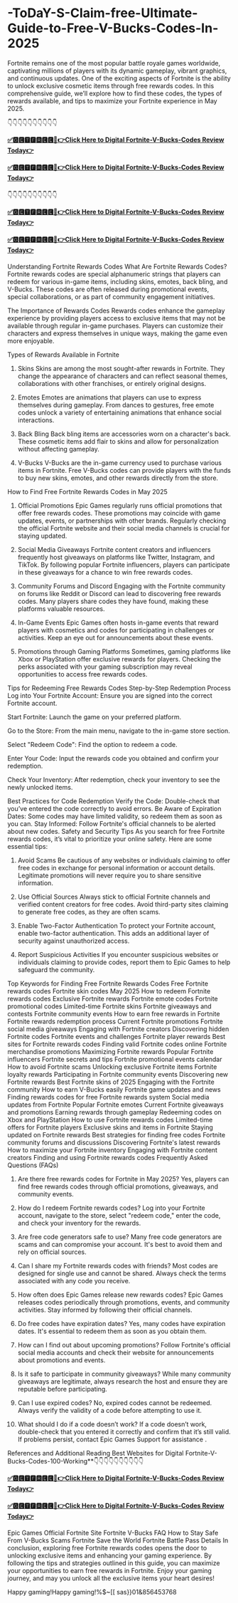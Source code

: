 # -ToDaY-S-Claim-free-Ultimate-Guide-to-Free-V-Bucks-Codes-In-2025
Fortnite remains one of the most popular battle royale games worldwide, captivating millions of players with its dynamic gameplay, vibrant graphics, and continuous updates. One of the exciting aspects of Fortnite is the ability to unlock exclusive cosmetic items through free rewards codes. In this comprehensive guide, we’ll explore how to find these codes, the types of rewards available, and tips to maximize your Fortnite experience in May 2025.

👇👇👇👇👇👇👇👇👇👇

**[✅🅶🅴🆃🅵🆁🅴🅴🔴👉Click Here to Digital Fortnite-V-Bucks-Codes Review Today👉​​](https://xnproo.com/giftcards/)**

**[✅🅶🅴🆃🅵🆁🅴🅴🔴👉Click Here to Digital Fortnite-V-Bucks-Codes Review Today👉​​](https://xnproo.com/giftcards/)**

👇👇👇👇👇👇👇👇👇👇

**[✅🅶🅴🆃🅵🆁🅴🅴🔴👉Click Here to Digital Fortnite-V-Bucks-Codes Review Today👉​​](https://xnproo.com/giftcards/)**

**[✅🅶🅴🆃🅵🆁🅴🅴🔴👉Click Here to Digital Fortnite-V-Bucks-Codes Review Today👉​​](https://xnproo.com/giftcards/)**

Understanding Fortnite Rewards Codes
What Are Fortnite Rewards Codes?
Fortnite rewards codes are special alphanumeric strings that players can redeem for various in-game items, including skins, emotes, back bling, and V-Bucks. These codes are often released during promotional events, special collaborations, or as part of community engagement initiatives.

The Importance of Rewards Codes
Rewards codes enhance the gameplay experience by providing players access to exclusive items that may not be available through regular in-game purchases. Players can customize their characters and express themselves in unique ways, making the game even more enjoyable.

Types of Rewards Available in Fortnite
1. Skins
Skins are among the most sought-after rewards in Fortnite. They change the appearance of characters and can reflect seasonal themes, collaborations with other franchises, or entirely original designs.

2. Emotes
Emotes are animations that players can use to express themselves during gameplay. From dances to gestures, free emote codes unlock a variety of entertaining animations that enhance social interactions.

3. Back Bling
Back bling items are accessories worn on a character's back. These cosmetic items add flair to skins and allow for personalization without affecting gameplay.

4. V-Bucks
V-Bucks are the in-game currency used to purchase various items in Fortnite. Free V-Bucks codes can provide players with the funds to buy new skins, emotes, and other rewards directly from the store.

How to Find Free Fortnite Rewards Codes in May 2025
1. Official Promotions
Epic Games regularly runs official promotions that offer free rewards codes. These promotions may coincide with game updates, events, or partnerships with other brands. Regularly checking the official Fortnite website and their social media channels is crucial for staying updated.

2. Social Media Giveaways
Fortnite content creators and influencers frequently host giveaways on platforms like Twitter, Instagram, and TikTok. By following popular Fortnite influencers, players can participate in these giveaways for a chance to win free rewards codes.

3. Community Forums and Discord
Engaging with the Fortnite community on forums like Reddit or Discord can lead to discovering free rewards codes. Many players share codes they have found, making these platforms valuable resources.

4. In-Game Events
Epic Games often hosts in-game events that reward players with cosmetics and codes for participating in challenges or activities. Keep an eye out for announcements about these events.

5. Promotions through Gaming Platforms
Sometimes, gaming platforms like Xbox or PlayStation offer exclusive rewards for players. Checking the perks associated with your gaming subscription may reveal opportunities to access free rewards codes.

Tips for Redeeming Free Rewards Codes
Step-by-Step Redemption Process
Log into Your Fortnite Account: Ensure you are signed into the correct Fortnite account.

Start Fortnite: Launch the game on your preferred platform.

Go to the Store: From the main menu, navigate to the in-game store section.

Select "Redeem Code": Find the option to redeem a code.

Enter Your Code: Input the rewards code you obtained and confirm your redemption.

Check Your Inventory: After redemption, check your inventory to see the newly unlocked items.

Best Practices for Code Redemption
Verify the Code: Double-check that you’ve entered the code correctly to avoid errors.
Be Aware of Expiration Dates: Some codes may have limited validity, so redeem them as soon as you can.
Stay Informed: Follow Fortnite's official channels to be alerted about new codes.
Safety and Security Tips
As you search for free Fortnite rewards codes, it’s vital to prioritize your online safety. Here are some essential tips:

1. Avoid Scams
Be cautious of any websites or individuals claiming to offer free codes in exchange for personal information or account details. Legitimate promotions will never require you to share sensitive information.

2. Use Official Sources
Always stick to official Fortnite channels and verified content creators for free codes. Avoid third-party sites claiming to generate free codes, as they are often scams.

3. Enable Two-Factor Authentication
To protect your Fortnite account, enable two-factor authentication. This adds an additional layer of security against unauthorized access.

4. Report Suspicious Activities
If you encounter suspicious websites or individuals claiming to provide codes, report them to Epic Games to help safeguard the community.

Top Keywords for Finding Free Fortnite Rewards Codes
Free Fortnite rewards codes
Fortnite skin codes May 2025
How to redeem Fortnite rewards codes
Exclusive Fortnite rewards
Fortnite emote codes
Fortnite promotional codes
Limited-time Fortnite skins
Fortnite giveaways and contests
Fortnite community events
How to earn free rewards in Fortnite
Fortnite rewards redemption process
Current Fortnite promotions
Fortnite social media giveaways
Engaging with Fortnite creators
Discovering hidden Fortnite codes
Fortnite events and challenges
Fortnite player rewards
Best sites for Fortnite rewards codes
Finding valid Fortnite codes online
Fortnite merchandise promotions
Maximizing Fortnite rewards
Popular Fortnite influencers
Fortnite secrets and tips
Fortnite promotional events calendar
How to avoid Fortnite scams
Unlocking exclusive Fortnite items
Fortnite loyalty rewards
Participating in Fortnite community events
Discovering new Fortnite rewards
Best Fortnite skins of 2025
Engaging with the Fortnite community
How to earn V-Bucks easily
Fortnite game updates and news
Finding rewards codes for free
Fortnite rewards system
Social media updates from Fortnite
Popular Fortnite emotes
Current Fortnite giveaways and promotions
Earning rewards through gameplay
Redeeming codes on Xbox and PlayStation
How to use Fortnite rewards codes
Limited-time offers for Fortnite players
Exclusive skins and items in Fortnite
Staying updated on Fortnite rewards
Best strategies for finding free codes
Fortnite community forums and discussions
Discovering Fortnite's latest rewards
How to maximize your Fortnite inventory
Engaging with Fortnite content creators
Finding and using Fortnite rewards codes
Frequently Asked Questions (FAQs)
1. Are there free rewards codes for Fortnite in May 2025?
Yes, players can find free rewards codes through official promotions, giveaways, and community events.

2. How do I redeem Fortnite rewards codes?
Log into your Fortnite account, navigate to the store, select "redeem code," enter the code, and check your inventory for the rewards.

3. Are free code generators safe to use?
Many free code generators are scams and can compromise your account. It's best to avoid them and rely on official sources.

4. Can I share my Fortnite rewards codes with friends?
Most codes are designed for single use and cannot be shared. Always check the terms associated with any code you receive.

5. How often does Epic Games release new rewards codes?
Epic Games releases codes periodically through promotions, events, and community activities. Stay informed by following their official channels.

6. Do free codes have expiration dates?
Yes, many codes have expiration dates. It's essential to redeem them as soon as you obtain them.

7. How can I find out about upcoming promotions?
Follow Fortnite's official social media accounts and check their website for announcements about promotions and events.

8. Is it safe to participate in community giveaways?
While many community giveaways are legitimate, always research the host and ensure they are reputable before participating.

9. Can I use expired codes?
No, expired codes cannot be redeemed. Always verify the validity of a code before attempting to use it.

10. What should I do if a code doesn’t work?
If a code doesn’t work, double-check that you entered it correctly and confirm that it’s still valid. If problems persist, contact Epic Games Support for assistance .

References and Additional Reading Best Websites for Digital Fortnite-V-Bucks-Codes-100-Working**👇👇👇👇👇👇👇👇👇👇

**[✅🅶🅴🆃🅵🆁🅴🅴🔴👉Click Here to Digital Fortnite-V-Bucks-Codes Review Today👉​​](https://xnproo.com/giftcards/)**

**[✅🅶🅴🆃🅵🆁🅴🅴🔴👉Click Here to Digital Fortnite-V-Bucks-Codes Review Today👉​​](https://xnproo.com/giftcards/)**

Epic Games Official Fortnite Site
Fortnite V-Bucks FAQ
How to Stay Safe From V-Bucks Scams
Fortnite Save the World
Fortnite Battle Pass Details
In conclusion, exploring free Fortnite rewards codes opens the door to unlocking exclusive items and enhancing your gaming experience. By following the tips and strategies outlined in this guide, you can maximize your opportunities to earn free rewards in Fortnite. Enjoy your gaming journey, and may you unlock all the exclusive items your heart desires!

Happy gaming!Happy gaming!%$~[[ sas}}01&856453768
